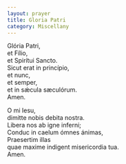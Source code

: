 ```yaml
---
layout: prayer
title: Gloria Patri
category: Miscellany
---
```

Glória Patri,  
et Fílio,  
et Spirítui Sancto.  
Sicut erat in princípio,  
et nunc,  
et semper,  
et in sǽcula sæculórum.  
Amen.

O mi Iesu,  
dimitte nobis debita nostra.  
Libera nos ab igne inferni;  
Conduc in caelum ómnes ánimas,  
Praesertim illas  
quae maxime indigent misericordia tua.  
Amen.